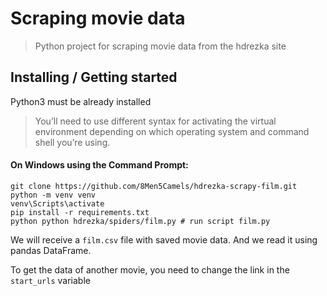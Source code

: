 # Scraping movie data
> Python project for scraping movie data from the hdrezka site

## Installing / Getting started

Python3 must be already installed
> You’ll need to use different syntax for activating the virtual environment depending on which operating system and command shell you’re using.

#### On Windows using the Command Prompt:
```shell
git clone https://github.com/8Men5Camels/hdrezka-scrapy-film.git
python -m venv venv
venv\Scripts\activate
pip install -r requirements.txt
python python hdrezka/spiders/film.py # run script film.py
```

We will receive a `film.csv` file with saved movie data. And we read it using pandas DataFrame. 

To get the data of another movie, you need to change the link in the `start_urls` variable
